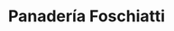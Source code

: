 ---
title: "Panadería Foschiatti"
url: /general-jose-de-san-martin/panaderia-foschiatti/
shop: Bäckerei
---